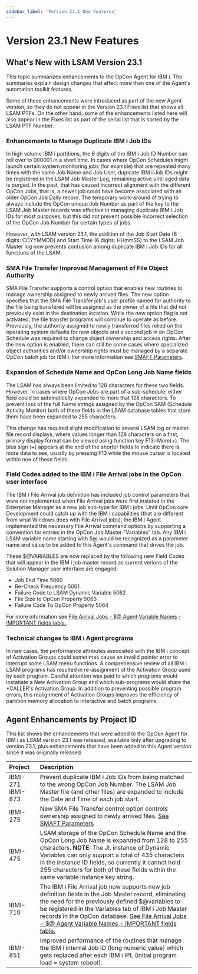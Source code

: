 ```yaml
---
sidebar_label: 'Version 23.1 New Features'
---
```


# Version 23.1 New Features
## What's New with LSAM Version 23.1
This topic summarizes enhancements to the OpCon Agent for IBM i. The summaries explain design changes that affect more than one of the Agent's automation toolkit features.

Some of these enhancements were introduced as part of the new Agent version, so they do not appear in the Version 23.1 Fixes list that shows all LSAM PTFs. On the other hand, some of the enhancements listed here will also appear in the Fixes list as part of the serial list that is sorted by the LSAM PTF Number.

### Enhancements to Manage Duplicate IBM i Job IDs

In high volume IBM i partitions, the 6 digits of the IBM i Job ID Number can roll over to 000001 in a short time.  In cases where OpCon Schedules might launch certain system monitoring jobs (for example) that are repeated many times with the same Job Name and Job User, dupicate IBM i Job IDs might be registered in the LSAM Job Master Log, remaining active until aged data is purged.  In the past, that has caused incorrect alignment with the different OpCon Jobs, that is, a newer job could have become associated with an older OpCon Job Daily record.  The temporary work-around of trying to always include the OpCon unique Job Number as part of the key to the LSAM Job Master records was effective in managing duplicate IBM i Job IDs for most purposes, but this did not prevent possible incorrect selection of the OpCon Job Number for certain types of jobs.

However, with LSAM version 23.1, the addition of the Job Start Date (8 digits: CCYYMMDD) and Start Time (6 digits: HHmmSS) to the LSAM Job Master log now prevents confusion among duplicate IBM i Job IDs for all functions of the LSAM.

### SMA File Transfer Improved Management of File Object Authority

SMA File Transfer supports a control option that enables new routines to manage ownership assigned to newly arrived files.  The new option specifies that the SMA File Transfer job's user profile named for authority to the file being transfered will be assigned as the owner of a file that did not previously exist in the destination location.  While the new option flag is not activated, the file transfer programs will continue to operate as before.  Previously, the authority assigned to newly transferred files relied on the operating system defaults for new objects and a second job in an OpCon Schedule was required to change object ownership and access rights.  After the new option is enabled, there can still be some cases where specialized object authorities and/or ownership rights must be managed by a separate OpCon batch job for IBM i.  For more information see [SMAFT Parameters](../file-transfer/screens#smaft-parameters).

### Expansion of Schedule Name and OpCon Long Job Name fields

The LSAM has always been limited to 128 characters for these two fields.  However, in cases where OpCon Jobs are part of a sub-schedule, either field could be automatically expanded to more that 128 characters.  To prevent loss of the full Name strings assigned by the OpCon SAM (Schedule Activity Monitor) both of these fields in the LSAM database tables that store them have been expanded to 255 characters.

This change has required slight modification to several LSAM log or master file record displays, where values longer than 128 characters on a first, primary display format can be viewed using function key F13=More(+).  The plus sign (+) appears at the end of the shorter fields to indicate there is more data to see, usually by pressing F13 while the mouse cursor is located within noe of these fields.

### Field Codes added to the IBM i File Arrival jobs in the OpCon user interface

The IBM i File Arrival job definition has included job control parameters that were not implemented when File Arrival jobs were first instated in the Enterprise Manager as a new job sub-type for IBM i jobs. Until OpCon core Development could catch up with the IBM i capabilities (that are different from what Windows does with File Arrival jobs), the IBM i Agent implemented the necessary File Arrival command options by supporting a convention for entries in the OpCon Job Master "Variables" tab.  Any IBM i LSAM variable name starting with $@ would be recognized as a parameter name and value to be added to this Agent's command that drives the job.

These $@VARIABLES are now replaced by the following new Field Codes that will appear in the IBM i job master record as current verions of the Solution Manager user interface are engaged:

 - Job End Time 5060
 - Re-Check Frequency 5061
 - Failure Code to LSAM Dynamic Variable 5062
 - File Size to OpCon Property 5063
 - Failure Code To OpCon Property 5064

For more information see [File Arrival Jobs - $@ Agent Variable Names - IMPORTANT fields table.](../commands-utilities/file-arrival#-agent-variable-names-support-command-keywords).

### Technical changes to IBM i Agent programs

In rare cases, the performance attributes associated with the IBM i concept of Activation Groups could sometimes cause an invalid pointer error to interrupt some LSAM menu functions.  A comprehensive review of all IBM i LSAM programs has resulted in re-assignment of the Activation Group used by each program.  Careful attention was paid to which programs would instatiate a New Activation Group and which sub-programs would share the *CALLER's Activation Group.  In addition to preventing possible program errors, this realignment of Activation Groups improves the efficiency of partition memory allocation to interactive and batch programs.



## Agent Enhancements by Project ID

This list shows the enhancements that were added to the OpCon Agent for IBM i as LSAM version 23.1 was released, available only after upgrading to version 23.1, plus enhancements that have been added to this Agent version since it was originally released.

| Project | Description |
| :------- | :----------- |
| IBMI-271 IBMI-873 | Prevent duplicate IBM i Job IDs from being matched to the wrong OpCon Job Number.  The LSAM Job Master file (and other files) are expanded to include the Date and Time of each job start.|
| IBMI-275 | New SMA File Transfer control option controls ownership assigned to newly arrived files.  [See SMAFT Parameters](../file-transfer/screens#smaft-parameters) |
| IBMI-475 | LSAM storage of the OpCon Schedule Name and the OpCon Long Job Name is expanded from 128 to 255 characters.  **NOTE:**  The  JI. instance of Dynamic Variables can only support a total of 435 characters in the instance ID fields, so currently it cannot hold 255 characters for both of these fields within the same variable instance key string. |
| IBMI-710 | The IBM i File Arrival job now supports new job definition fields in the Job Master record, eliminating the need for the previously defined $@variables to be registered in the Variables tab of IBM i Job Master records in the OpCon database. [See File Arrival Jobs - $@ Agent Variable Names - IMPORTANT fields table.](../commands-utilities/file-arrival#-agent-variable-names-support-command-keywords)|
| IBMI-851 | Improved performance of the routines that manage the IBM i internal Job ID (long numeric value) which gets replaced after each IBM i IPL (initial program load = system reboot). |



